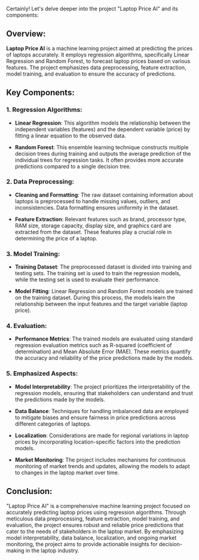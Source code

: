 Certainly! Let's delve deeper into the project "Laptop Price AI" and its components:

## Overview:

**Laptop Price AI** is a machine learning project aimed at predicting the prices of laptops accurately. It employs regression algorithms, specifically Linear Regression and Random Forest, to forecast laptop prices based on various features. The project emphasizes data preprocessing, feature extraction, model training, and evaluation to ensure the accuracy of predictions.

## Key Components:

### 1. Regression Algorithms:

- **Linear Regression**: This algorithm models the relationship between the independent variables (features) and the dependent variable (price) by fitting a linear equation to the observed data.
  
- **Random Forest**: This ensemble learning technique constructs multiple decision trees during training and outputs the average prediction of the individual trees for regression tasks. It often provides more accurate predictions compared to a single decision tree.

### 2. Data Preprocessing:

- **Cleaning and Formatting**: The raw dataset containing information about laptops is preprocessed to handle missing values, outliers, and inconsistencies. Data formatting ensures uniformity in the dataset.
  
- **Feature Extraction**: Relevant features such as brand, processor type, RAM size, storage capacity, display size, and graphics card are extracted from the dataset. These features play a crucial role in determining the price of a laptop.

### 3. Model Training:

- **Training Dataset**: The preprocessed dataset is divided into training and testing sets. The training set is used to train the regression models, while the testing set is used to evaluate their performance.
  
- **Model Fitting**: Linear Regression and Random Forest models are trained on the training dataset. During this process, the models learn the relationship between the input features and the target variable (laptop price).

### 4. Evaluation:

- **Performance Metrics**: The trained models are evaluated using standard regression evaluation metrics such as R-squared (coefficient of determination) and Mean Absolute Error (MAE). These metrics quantify the accuracy and reliability of the price predictions made by the models.

### 5. Emphasized Aspects:

- **Model Interpretability**: The project prioritizes the interpretability of the regression models, ensuring that stakeholders can understand and trust the predictions made by the models.
  
- **Data Balance**: Techniques for handling imbalanced data are employed to mitigate biases and ensure fairness in price predictions across different categories of laptops.
  
- **Localization**: Considerations are made for regional variations in laptop prices by incorporating location-specific factors into the prediction models.
  
- **Market Monitoring**: The project includes mechanisms for continuous monitoring of market trends and updates, allowing the models to adapt to changes in the laptop market over time.

## Conclusion:

"Laptop Price AI" is a comprehensive machine learning project focused on accurately predicting laptop prices using regression algorithms. Through meticulous data preprocessing, feature extraction, model training, and evaluation, the project ensures robust and reliable price predictions that cater to the needs of stakeholders in the laptop market. By emphasizing model interpretability, data balance, localization, and ongoing market monitoring, the project aims to provide actionable insights for decision-making in the laptop industry.
